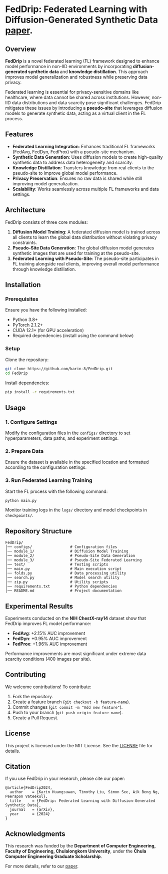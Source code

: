 # FedDrip: Federated Learning with Diffusion-Generated Synthetic Data [paper](https://ieeexplore.ieee.org/document/10824802).

## Overview

**FedDrip** is a novel federated learning (FL) framework designed to enhance model performance in non-IID environments by incorporating **diffusion-generated synthetic data** and **knowledge distillation**. This approach improves model generalization and robustness while preserving data privacy.

Federated learning is essential for privacy-sensitive domains like healthcare, where data cannot be shared across institutions. However, non-IID data distributions and data scarcity pose significant challenges. FedDrip mitigates these issues by introducing a **pseudo-site** that leverages diffusion models to generate synthetic data, acting as a virtual client in the FL process.

## Features

- **Federated Learning Integration**: Enhances traditional FL frameworks (FedAvg, FedDyn, FedProx) with a pseudo-site mechanism.
- **Synthetic Data Generation**: Uses diffusion models to create high-quality synthetic data to address data heterogeneity and scarcity.
- **Knowledge Distillation**: Transfers knowledge from real clients to the pseudo-site to improve global model performance.
- **Privacy Preservation**: Ensures no raw data is shared while still improving model generalization.
- **Scalability**: Works seamlessly across multiple FL frameworks and data settings.

## Architecture

FedDrip consists of three core modules:
1. **Diffusion Model Training**: A federated diffusion model is trained across all clients to learn the global data distribution without violating privacy constraints.
2. **Pseudo-Site Data Generation**: The global diffusion model generates synthetic images that are used for training at the pseudo-site.
3. **Federated Learning with Pseudo-Site**: The pseudo-site participates in FL training alongside real clients, improving overall model performance through knowledge distillation.

## Installation

### Prerequisites
Ensure you have the following installed:
- Python 3.8+
- PyTorch 2.1.2+
- CUDA 12.1+ (for GPU acceleration)
- Required dependencies (install using the command below)

### Setup
Clone the repository:
```bash
git clone https://github.com/karin-8/FedDrip.git
cd FedDrip
```

Install dependencies:
```bash
pip install -r requirements.txt
```

## Usage

### 1. Configure Settings
Modify the configuration files in the `configs/` directory to set hyperparameters, data paths, and experiment settings.

### 2. Prepare Data
Ensure the dataset is available in the specified location and formatted according to the configuration settings.

### 3. Run Federated Learning Training
Start the FL process with the following command:
```bash
python main.py
```

Monitor training logs in the `logs/` directory and model checkpoints in `checkpoints/`.

## Repository Structure

```
FedDrip/
│── configs/                 # Configuration files
│── module_1/                # Diffusion Model Training
│── module_2/                # Pseudo-Site Data Generation
│── module_3/                # Pseudo-Site Federated Learning
│── test/                    # Testing scripts
│── main.py                  # Main execution script
│── folds.py                 # Data processing utility
│── search.py                # Model search utility
│── zip.py                   # Utility scripts
│── requirements.txt         # Python dependencies
│── README.md                # Project documentation
```

## Experimental Results
Experiments conducted on the **NIH ChestX-ray14** dataset show that FedDrip improves FL model performance:
- **FedAvg**: +2.15% AUC improvement
- **FedDyn**: +0.95% AUC improvement
- **FedProx**: +1.96% AUC improvement

Performance improvements are most significant under extreme data scarcity conditions (400 images per site).

## Contributing

We welcome contributions! To contribute:
1. Fork the repository.
2. Create a feature branch (`git checkout -b feature-name`).
3. Commit changes (`git commit -m "Add new feature"`).
4. Push to your branch (`git push origin feature-name`).
5. Create a Pull Request.

## License

This project is licensed under the MIT License. See the [LICENSE](LICENSE) file for details.

## Citation
If you use FedDrip in your research, please cite our paper:

```
@article{FedDrip2024,
  author    = {Karin Huangsuwan, Timothy Liu, Simon See, Aik Beng Ng, Peerapon Vateekul},
  title     = {FedDrip: Federated Learning with Diffusion-Generated Synthetic Data},
  journal   = {arXiv},
  year      = {2024}
}
```

## Acknowledgments
This research was funded by the **Department of Computer Engineering, Faculty of Engineering, Chulalongkorn University**, under the **Chula Computer Engineering Graduate Scholarship**.

For more details, refer to our [paper](https://ieeexplore.ieee.org/document/10824802).
